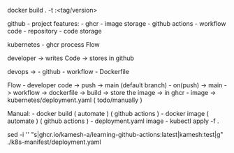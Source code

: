 docker build . -t :<tag/version>

github - project features: - ghcr - image storage - github actions - workflow code - repository - code storage

kubernetes - ghcr
process Flow

developer -> writes Code -> stores in github

devops -> - github - workflow - Dockerfile

Flow - developer code -> push -> main (default branch) - on(push) -> main -> workflow -> dockerfile -> build -> store the image -> in ghcr - image -> kubernetes/deployment.yaml ( todo/manually )

Manual: - docker build ( automate ) ( github actions ) - docker image ( automate ) ( github actions ) - deployment.yaml image - kubectl apply -f .

sed -i '' "s|ghcr.io/kamesh-a/learning-github-actions:latest|kamesh:test|g" ./k8s-manifest/deployment.yaml
